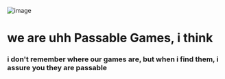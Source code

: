 ![image](https://github.com/user-attachments/assets/ed1775e3-e3a7-4972-9d2e-bc3949336cc0)

# we are uhh Passable Games, i think

### i don't remember where our games are, but when i find them, i assure you they are passable
